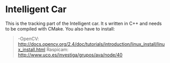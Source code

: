 Intelligent Car
===================

This is the tracking part of the Intelligent car.
It s written in C++ and needs to be compiled with CMake.
You also have to install:
>-OpenCV: http://docs.opencv.org/2.4/doc/tutorials/introduction/linux_install/linux_install.html 
>Raspicam: http://www.uco.es/investiga/grupos/ava/node/40
